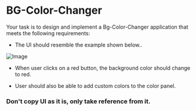 
# BG-Color-Changer

Your task is to design and implement a Bg-Color-Changer application that meets the following requirements:

- The UI should resemble the example shown below..

![Image](https://utfs.io/f/7e57da15-803c-48c7-8487-dcade58eef91-wx71zg.png)


- When user clicks on a red button, the background color should change to red.


- User should also be able to add custom colors to the color panel.


### Don't copy UI as it is, only take reference from it.

